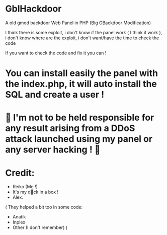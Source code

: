 # GblHackdoor
A old gmod backdoor Web Panel in PHP (Big GBackdoor Modification)

I think there is some exploit, i don't know if the panel work ( I think it work ), i don't know where are the exploit, i don't want/have the time to check the code

If you want to check the code and fix it you can !

# You can install easily the panel with the index.php, it will auto install the SQL and create a user !

# 🚫  I'm not to be held responsible for any result arising from a DDoS attack launched using my panel or any server hacking ! 🚫

# Credit:
- Reiko (Me !)
- It's my d🦆ck in a box !
- Alex.

(
They helped a bit too in some code:
- Anatik
- Inplex
- Other (I don't remember)
)
